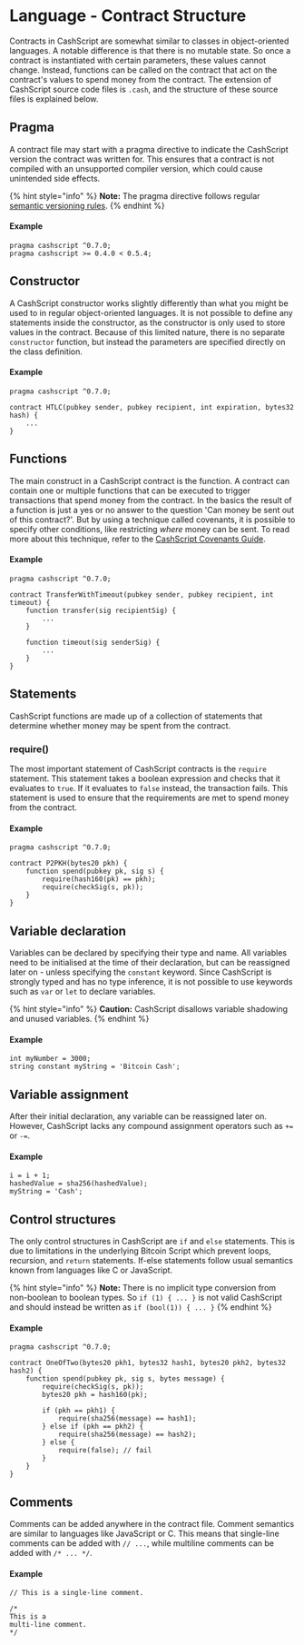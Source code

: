 # Language - Contract Structure

Contracts in CashScript are somewhat similar to classes in object-oriented languages. A notable difference is that there is no mutable state. So once a contract is instantiated with certain parameters, these values cannot change. Instead, functions can be called on the contract that act on the contract's values to spend money from the contract. The extension of CashScript source code files is `.cash`, and the structure of these source files is explained below.

## Pragma <a href="#pragma" id="pragma"></a>

A contract file may start with a pragma directive to indicate the CashScript version the contract was written for. This ensures that a contract is not compiled with an unsupported compiler version, which could cause unintended side effects.

{% hint style="info" %}
**Note:** The pragma directive follows regular [semantic versioning rules](https://semver.npmjs.com/).
{% endhint %}

#### **Example**

```solidity
pragma cashscript ^0.7.0;
pragma cashscript >= 0.4.0 < 0.5.4;
```

## Constructor <a href="#constructor" id="constructor"></a>

A CashScript constructor works slightly differently than what you might be used to in regular object-oriented languages. It is not possible to define any statements inside the constructor, as the constructor is only used to store values in the contract. Because of this limited nature, there is no separate `constructor` function, but instead the parameters are specified directly on the class definition.

#### **Example**

```solidity
pragma cashscript ^0.7.0;

contract HTLC(pubkey sender, pubkey recipient, int expiration, bytes32 hash) {
    ...
}
```

## Functions <a href="#functions" id="functions"></a>

The main construct in a CashScript contract is the function. A contract can contain one or multiple functions that can be executed to trigger transactions that spend money from the contract. In the basics the result of a function is just a yes or no answer to the question 'Can money be sent out of this contract?'. But by using a technique called covenants, it is possible to specify other conditions, like restricting _where_ money can be sent. To read more about this technique, refer to the [CashScript Covenants Guide](../guides-writing-covenants-and-introspection.md).

#### **Example**

```solidity
pragma cashscript ^0.7.0;

contract TransferWithTimeout(pubkey sender, pubkey recipient, int timeout) {
    function transfer(sig recipientSig) {
        ...
    }

    function timeout(sig senderSig) {
        ...
    }
}
```

## Statements <a href="#statements" id="statements"></a>

CashScript functions are made up of a collection of statements that determine whether money may be spent from the contract.

### require() <a href="#require" id="require"></a>

The most important statement of CashScript contracts is the `require` statement. This statement takes a boolean expression and checks that it evaluates to `true`. If it evaluates to `false` instead, the transaction fails. This statement is used to ensure that the requirements are met to spend money from the contract.

#### **Example**

```solidity
pragma cashscript ^0.7.0;

contract P2PKH(bytes20 pkh) {
    function spend(pubkey pk, sig s) {
        require(hash160(pk) == pkh);
        require(checkSig(s, pk));
    }
}
```

## Variable declaration <a href="#variable-declaration" id="variable-declaration"></a>

Variables can be declared by specifying their type and name. All variables need to be initialised at the time of their declaration, but can be reassigned later on - unless specifying the `constant` keyword. Since CashScript is strongly typed and has no type inference, it is not possible to use keywords such as `var` or `let` to declare variables.

{% hint style="info" %}
**Caution:** CashScript disallows variable shadowing and unused variables.
{% endhint %}

#### **Example**

```solidity
int myNumber = 3000;
string constant myString = 'Bitcoin Cash';
```

## Variable assignment <a href="#variable-assignment" id="variable-assignment"></a>

After their initial declaration, any variable can be reassigned later on. However, CashScript lacks any compound assignment operators such as `+=` or `-=`.

#### **Example**

```solidity
i = i + 1;
hashedValue = sha256(hashedValue);
myString = 'Cash';
```

## Control structures <a href="#control-structures" id="control-structures"></a>

The only control structures in CashScript are `if` and `else` statements. This is due to limitations in the underlying Bitcoin Script which prevent loops, recursion, and `return` statements. If-else statements follow usual semantics known from languages like C or JavaScript.

{% hint style="info" %}
**Note:** There is no implicit type conversion from non-boolean to boolean types. So `if (1) { ... }` is not valid CashScript and should instead be written as `if (bool(1)) { ... }`&#x20;
{% endhint %}

#### **Example**

```solidity
pragma cashscript ^0.7.0;

contract OneOfTwo(bytes20 pkh1, bytes32 hash1, bytes20 pkh2, bytes32 hash2) {
    function spend(pubkey pk, sig s, bytes message) {
        require(checkSig(s, pk));
        bytes20 pkh = hash160(pk);

        if (pkh == pkh1) {
            require(sha256(message) == hash1);
        } else if (pkh == pkh2) {
            require(sha256(message) == hash2);
        } else {
            require(false); // fail
        }
    }
}
```

## Comments <a href="#comments" id="comments"></a>

Comments can be added anywhere in the contract file. Comment semantics are similar to languages like JavaScript or C. This means that single-line comments can be added with `// ...`, while multiline comments can be added with `/* ... */`.

#### **Example**

```solidity
// This is a single-line comment.

/*
This is a
multi-line comment.
*/
```
